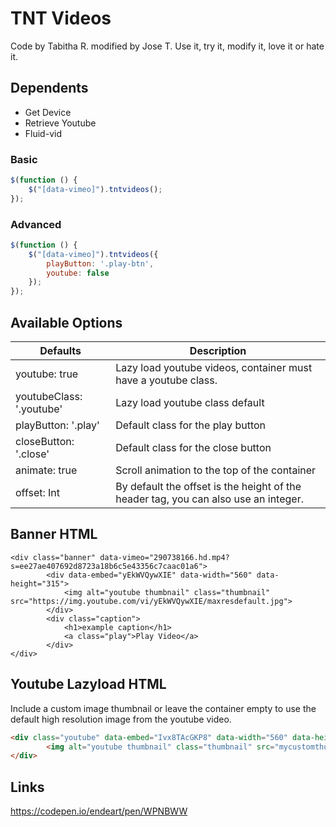 # TNT Videos
Code by Tabitha R. modified by Jose T. Use it, try it, modify it, love it or hate it.

## Dependents
- Get Device 
- Retrieve Youtube
- Fluid-vid

### Basic 
```javascript
$(function () {			
	$("[data-vimeo]").tntvideos();	
});
```

### Advanced 
```javascript
$(function () {			
	$("[data-vimeo]").tntvideos({
		playButton: '.play-btn',
		youtube: false
	});	
});
```

## Available Options
|  Defaults | Description  |
| ------------ | ------------ |
|  youtube: true | Lazy load youtube videos, container must have a youtube class.   |
|  youtubeClass: '.youtube' | Lazy load youtube class default  |
| playButton: '.play'  | Default class for the play button  |
| closeButton: '.close' |  Default class for the close button |
| animate: true  | Scroll animation to the top of the container  |
| offset: Int | By default the offset is the height of the header tag, you can also use an integer.  |

## Banner HTML
    <div class="banner" data-vimeo="290738166.hd.mp4?s=ee27ae407692d8723a18b6c5e43356c7caac01a6">
    		<div data-embed="yEkWVQywXIE" data-width="560" data-height="315">
    			<img alt="youtube thumbnail" class="thumbnail" src="https://img.youtube.com/vi/yEkWVQywXIE/maxresdefault.jpg">
    		</div>
    		<div class="caption">
    			<h1>example caption</h1>
    			<a class="play">Play Video</a>
    		</div>
    </div>

## Youtube Lazyload HTML
Include a custom image thumbnail or leave the container empty to use the default high resolution image from the youtube video.
```html
<div class="youtube" data-embed="Ivx8TAcGKP8" data-width="560" data-height="315">
		<img alt="youtube thumbnail" class="thumbnail" src="mycustomthumbnail.jpg">
</div>
```

## Links
https://codepen.io/endeart/pen/WPNBWW